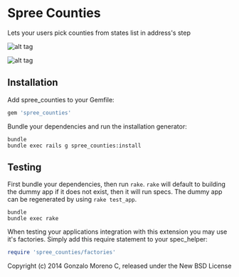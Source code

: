 Spree Counties
=============

Lets your users pick counties from states list in address's step

![alt tag](https://raw.githubusercontent.com/ronzalo/spree_counties/master/lib/generators/spree_counties/install/templates/1.png)

![alt tag](https://raw.githubusercontent.com/ronzalo/spree_counties/master/lib/generators/spree_counties/install/templates/2.png)

Installation
------------

Add spree_counties to your Gemfile:

```ruby
gem 'spree_counties'
```

Bundle your dependencies and run the installation generator:

```shell
bundle
bundle exec rails g spree_counties:install
```

Testing
-------

First bundle your dependencies, then run `rake`. `rake` will default to building the dummy app if it does not exist, then it will run specs. The dummy app can be regenerated by using `rake test_app`.

```shell
bundle
bundle exec rake
```

When testing your applications integration with this extension you may use it's factories.
Simply add this require statement to your spec_helper:

```ruby
require 'spree_counties/factories'
```

Copyright (c) 2014 Gonzalo Moreno C, released under the New BSD License
